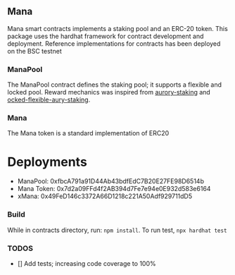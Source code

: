 ## Mana

Mana smart contracts implements a staking pool and an ERC-20 token. This package uses the hardhat framework for contract development and deployment.
Reference implementations for contracts has been deployed on the BSC testnet

### ManaPool
The ManaPool contract defines the staking pool; it supports a flexible and locked pool. Reward mechanics was inspired from [aurory-staking](https://auroryproject.medium.com/aurory-staking-d417dfdc32b5) and [ocked-flexible-aury-staking](https://auroryproject.medium.com/locked-flexible-aury-staking-30b7bacf1a1c).

### Mana
The Mana token is a standard implementation of ERC20

# Deployments
- ManaPool: 0xfbcA791a91D44Ab43bdfEdC7B20E27FE98D6514b
- Mana Token: 0x7d2a09FFd4f2AB394d7Fe7e94e0E932d583e6164
- xMana: 0x49FeD146c3372A66D1218c221A50Adf929711dD5

### Build
While in contracts directory, run: `npm install`. To run test, `npx hardhat test`


### TODOS
- [] Add tests; increasing code coverage to 100%
